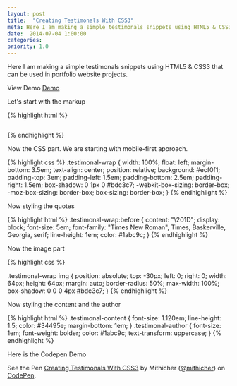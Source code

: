 ```yaml
---
layout: post
title:  "Creating Testimonals With CSS3"
meta: Here I am making a simple testimonals snippets using HTML5 & CSS3 that can be used in portfolio website projects.
date:  2014-07-04 1:00:00
categories:  
priority: 1.0
---
```


Here I am making a simple testimonals snippets using HTML5 & CSS3 that can be used in portfolio website projects.

View Demo <a class="btn-default-outline btn-medium" href="http://codepen.io/mithicher/full/pKaLI/">Demo</a>

Let's start with the markup

{% highlight html %}

<div class="testimonal-wrap">
    <img src="your-image-source" alt="">
    <div class="testimonal-content"></div>
    <p class="testimonal-author"></p>
</div>

{% endhighlight %}

Now the CSS part. We are starting with mobile-first approach.

{% highlight css %}
.testimonal-wrap {
    width: 100%;
    float: left;
    margin-bottom: 3.5em;
    text-align: center;
    position: relative;
    background: #ecf0f1;
    padding-top: 3em; 
    padding-left: 1.5em;
    padding-bottom: 2.5em;
    padding-right: 1.5em;
    box-shadow: 0 1px 0 #bdc3c7;
    -webkit-box-sizing: border-box;
    -moz-box-sizing: border-box;
    box-sizing: border-box;
}
{% endhighlight %}

Now styling the quotes

{% highlight html %}
.testimonal-wrap:before {
    content: "\201D";
    display: block;
    font-size: 5em;
    font-family: "Times New Roman", Times, Baskerville, Georgia, serif;
    line-height: 1em;
    color: #1abc9c;
}
{% endhighlight %}

Now the image part

{% highlight css %}

.testimonal-wrap img {
    position: absolute;
    top: -30px;
    left: 0;
    right: 0;
    width: 64px;
    height: 64px;
    margin: auto;
    border-radius: 50%;
    max-width: 100%;
    box-shadow: 0 0 0 4px #bdc3c7;
}
{% endhighlight %}

Now styling the content and the author

{% highlight html %}
.testimonal-content {
    font-size: 1.120em;
    line-height: 1.5;
    color: #34495e;
    margin-bottom: 1em;
}
.testimonal-author {
    font-size: 1em;
    font-weight: bolder;
    color: #1abc9c;
    text-transform: uppercase;
}
{% endhighlight %}

Here is the Codepen Demo

<p data-height="527" data-theme-id="0" data-slug-hash="pKaLI" data-default-tab="result" class='codepen'>See the Pen <a href='http://codepen.io/mithicher/pen/pKaLI/'>Creating Testimonals With CSS3</a> by Mithicher (<a href='http://codepen.io/mithicher'>@mithicher</a>) on <a href='http://codepen.io'>CodePen</a>.</p>
<script async="async" src="http://codepen.io/assets/embed/ei.js"></script>